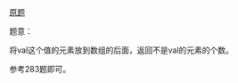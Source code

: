 [原题](https://leetcode.com/problems/remove-element/)

题意：

将val这个值的元素放到数组的后面，返回不是val的元素的个数。

参考283题即可。
